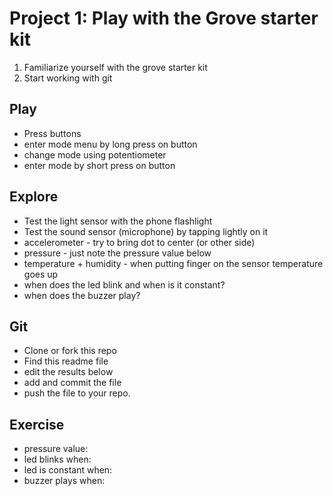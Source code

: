 # Project 1: Play with the Grove starter kit

1. Familiarize yourself with the grove starter kit
2. Start working with git

## Play
 - Press buttons
 - enter mode menu by long press on button
 - change mode using potentiometer
 - enter mode by short press on button

## Explore
 - Test the light sensor with the phone flashlight
 - Test the sound sensor (microphone) by tapping lightly on it
 - accelerometer - try to bring dot to center (or other side)
 - pressure - just note the pressure value below
 - temperature + humidity - when putting finger on the sensor temperature goes up
 - when does the led blink and when is it constant?
 - when does the buzzer play?

## Git
 - Clone or fork this repo
 - Find this readme file
 - edit the results below
 - add and commit the file
 - push the file to your repo.

## Exercise
- pressure value: 
- led blinks when:
- led is constant when:
- buzzer plays when: 
